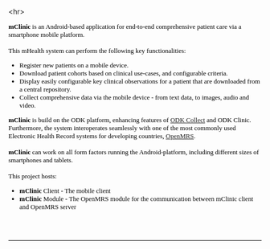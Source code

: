 

&lt;hr&gt;


<font color='black' face='Tahoma' size='2'>
<b>mClinic</b> is an Android-based application for end-to-end comprehensive patient care via a smartphone mobile platform.<br>
<br>
This mHealth system can perform the following key functionalities:<br>
<ul><li>Register new patients on a mobile device.<br>
</li><li>Download patient cohorts based on clinical use-cases, and configurable criteria.<br>
</li><li>Display easily configurable key clinical observations for a patient that are downloaded from a central repository.<br>
</li><li>Collect comprehensive data via the mobile device - from text data, to images, audio and video.</li></ul>

<b>mClinic</b> is build on the ODK platform, enhancing features of <a href='http://opendatakit.org'>ODK Collect</a> and ODK Clinic. Furthermore, the system interoperates seamlessly with one of the most commonly used Electronic Health Record systems for developing countries, <a href='http://openmrs.org'>OpenMRS</a>.<br>
<br>
<b>mClinic</b> can work on all form factors running the Android-platform, including different sizes of smartphones and tablets.<br>
<br>
This project hosts:<br>
<ul><li><b>mClinic</b> Client - The mobile client<br>
</li><li><b>mClinic</b> Module - The OpenMRS module for the communication between mClinic client and OpenMRS server</li></ul>

<br>
<br>
<hr><br>
<br>

